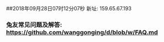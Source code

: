##2018年09月28日07时12分07秒 新址: 159.65.67.193
### 兔友常见问题及解答: https://github.com/wanggonging/d/blob/w/FAQ.md

